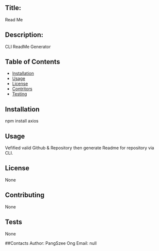 
## Title: 
Read Me

## Description:
CLI ReadMe Generator

## Table of Contents

- [Installation](#installation)
- [Usage](#usage)
- [License](#license)
- [Contritors](#contribution)
- [Testing](#test)

## Installation
npm install axios
## Usage
Vefified valid Github & Repository then generate Readme for repository via CLI.
## License
None
## Contributing
None
## Tests
None

##Contacts
Author: PangSzee Ong
Email: null
